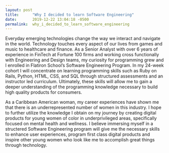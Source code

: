 ```yaml
---
layout: post
title:      "Why I decided to learn Software Engineering"
date:       2019-12-22 13:04:18 -0500
permalink:  why_i_decided_to_learn_software_engineering
---
```



Everyday emerging technologies change the way we interact and navigate in the world. Technology touches every aspect of our lives from games and music to healthcare and finance.  As a Senior Analyst with over 6 years of experience in FinTech at Fortune 100 firms and working cross functionally with Engineering and Design teams,  my curiosity for programming grew and I enrolled in Flatiron School’s Software Engineering Program. In my 24-week cohort I will concentrate on learning programming skills such as Ruby on Rails, Python, HTML, CSS, and SQL through structured assessments and an instructor led curriculum. Ultimately, these skills will allow me to gain a deeper understanding of the programming knowledge necessary to build high quality products for consumers. 

As a Caribbean American woman, my career experiences have shown me that there is an underrepresented number of women in this industry.  I hope to further utilize the knowledge I obtain on my journey by creating digital products for young women of color in underprivileged areas, specifically focused on mental health and wellness.  I believe immersing myself in a structered Software Engineering program will give me the necessary skills to enhance user experiences, program first class digital products and inspire other young women who look like me to accomplish great things through technology.  

